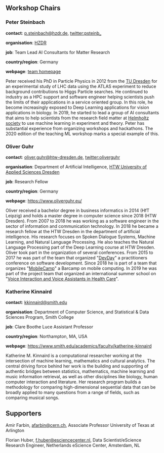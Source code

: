 ## Workshop Chairs

### Peter Steinbach

**contact**: [p.steinbach@hzdr.de](mailto:p.steinbach@hzdr.de), [twitter:psteinb_](https://twitter.com/psteinb_)

**organisation**: [HZDR](https://hzdr.de)

**job**: Team Lead AI Consultants for Matter Research

**country/region**: Germany

**webpage**: [team homepage](https://www.hzdr.de/db/Cms?pOid=60710&pNid=5)

Peter received his PhD in Particle Physics in 2012 from the [TU Dresden](https://tu-dresden.de) for an experimental study of LHC data using the ATLAS experiment to reduce background contributions to Higgs Particle searches. He continued to industry as a HPC support and software engineer helping scientists push the limits of their applications in a service oriented group. In this role, he become increasingly exposed to Deep Learning applications for vision applications in biology. In 2019, he started to lead a group of AI consultants that aims to help scientists from the research field matter at [Helmholtz society](https://www.helmholtz.de/) to use machine learning in experiment and theory. Peter has substantial experience from organizing workshops and hackathons. The 2020 edition of the teaching ML workshop marks a special example of this.


### Oliver Guhr

**contact**: [oliver.guhr@htw-dresden.de](mailto:oliver.guhr@htw-dresden.de), [twitter:oliverguhr](https://twitter.com/oliverguhr)

**organisation**: Department of Artificial Intelligence, [HTW University of Applied Sciences Dresden](https://www.htw-dresden.de/en/)

**job**: Research Fellow

**country/region**: Germany

**webpage**: https://www.oliverguhr.eu/

Oliver received a bachelor degree in business informatics in 2014 (HfT Leipzig) and holds a master degree in computer science since 2018 (HTW Dresden). From 2007 to 2018 he was working as a software engineer in the sector of information and communication technology. In 2018 he became a research fellow at the HTW Dresden in the department of artificial intelligence.
His research focuses on Spoken Dialogue Systems, Machine Learning, and Natural Language Processing. He also teaches the Natural Language Processing part of the Deep Learning course at HTW Dresden.
Oliver took part in the organization of several conferences. From 2015 to 2017 he was part of the team that organized "[DevDay](https://www.devday.de/)" a practitioners conference on software development. Since 2018 he is part of a team that organizes "[MobileCamp](https://mobilecamp.de/)" a Barcamp on mobile computing. In 2019 he was part of the project team that organized an international summer school on "[Voice Interaction and Voice Assistants in Health Care](https://viva2019.de)".


### Katherine Kinnaird

**contact**: [kkinnaird@smith.edu](mailto:kkinnaird@smith.edu)

**organisation**: Department of Computer Science, and Statistical & Data Sciences Program, Smith College

**job**: Clare Boothe Luce Assistant Professor

**country/region**: Northampton, MA, USA

**webpage**: https://www.smith.edu/academics/faculty/katherine-kinnaird


Katherine M. Kinnaird is a computational researcher working at the intersection of machine learning, mathematics and cultural analytics. The central driving force behind her work is the building and supporting of authentic bridges between statistics, mathematics, machine learning and music information retrieval, as well as other disciplines like biology, human computer interaction and literature. Her research program builds a methodology for comparing high-dimensional sequential data that can be broadly applied to many questions from a range of fields, such as comparing musical songs.


## Supporters

Amir Farbin, afarbin@cern.ch, Associate Professor University of Texas at Arlington  
 
Florian Huber, f.huber@esciencecenter.nl, Data Scientist/eScience Research Engineer, Netherlands eScience Center, Amsterdam, NL

